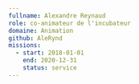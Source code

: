 ```yaml
---
fullname: Alexandre Reynaud
role: co-animateur de l'incubateur
domaine: Animation
github: AleRynd
missions:
  - start: 2018-01-01
    end: 2020-12-31
    status: service
---
```

